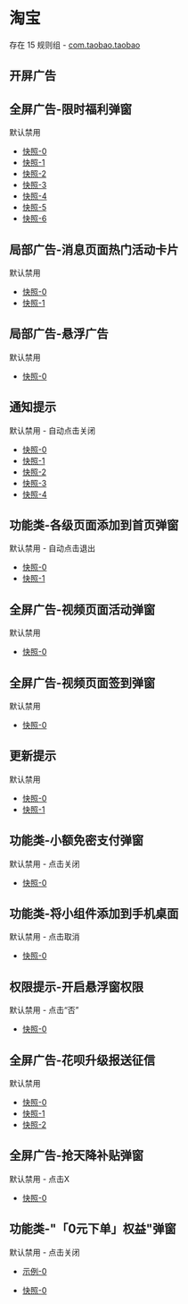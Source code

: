 # 淘宝

存在 15 规则组 - [com.taobao.taobao](/src/apps/com.taobao.taobao.ts)

## 开屏广告

## 全屏广告-限时福利弹窗

默认禁用

- [快照-0](https://i.gkd.li/i/12642792)
- [快照-1](https://i.gkd.li/i/13180826)
- [快照-2](https://i.gkd.li/i/12648734)
- [快照-3](https://i.gkd.li/i/12648746)
- [快照-4](https://i.gkd.li/i/13198239)
- [快照-5](https://i.gkd.li/i/13198052)
- [快照-6](https://i.gkd.li/i/13249418)

## 局部广告-消息页面热门活动卡片

默认禁用

- [快照-0](https://i.gkd.li/i/12642795)
- [快照-1](https://i.gkd.li/i/13197877)

## 局部广告-悬浮广告

默认禁用

- [快照-0](https://i.gkd.li/i/13521702)

## 通知提示

默认禁用 - 自动点击关闭

- [快照-0](https://i.gkd.li/i/13197594)
- [快照-1](https://i.gkd.li/i/13222946)
- [快照-2](https://i.gkd.li/i/13438404)
- [快照-3](https://i.gkd.li/i/13446901)
- [快照-4](https://i.gkd.li/i/13455424)

## 功能类-各级页面添加到首页弹窗

默认禁用 - 自动点击退出

- [快照-0](https://i.gkd.li/i/13197553)
- [快照-1](https://i.gkd.li/i/13197546)

## 全屏广告-视频页面活动弹窗

默认禁用

- [快照-0](https://i.gkd.li/i/12642813)

## 全屏广告-视频页面签到弹窗

默认禁用

- [快照-0](https://i.gkd.li/i/12642798)

## 更新提示

默认禁用

- [快照-0](https://i.gkd.li/i/13336760)
- [快照-1](https://i.gkd.li/i/13695520)

## 功能类-小额免密支付弹窗

默认禁用 - 点击关闭

- [快照-0](https://i.gkd.li/i/13438414)

## 功能类-将小组件添加到手机桌面

默认禁用 - 点击取消

- [快照-0](https://i.gkd.li/i/13598578)

## 权限提示-开启悬浮窗权限

默认禁用 - 点击“否”

- [快照-0](https://i.gkd.li/i/13588165)

## 全屏广告-花呗升级报送征信

默认禁用

- [快照-0](https://i.gkd.li/i/13628020)
- [快照-1](https://i.gkd.li/i/13691864)
- [快照-2](https://i.gkd.li/i/13898735)

## 全屏广告-抢天降补贴弹窗

默认禁用 - 点击X

- [快照-0](https://i.gkd.li/i/14060521)

## 功能类-"「0元下单」权益"弹窗

默认禁用 - 点击关闭

- [示例-0](https://m.gkd.li/57941037/a35c954d-5162-463c-aee3-b72b9c2d6625)

- [快照-0](https://i.gkd.li/i/14155537)
